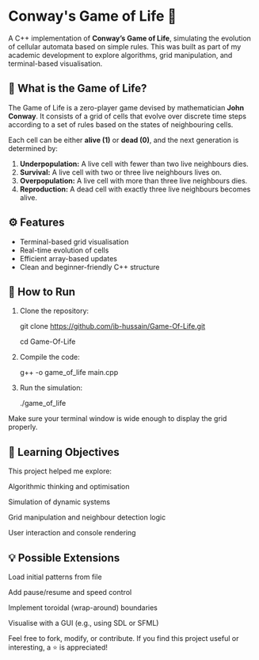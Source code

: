 # Conway's Game of Life 🧬

A C++ implementation of **Conway’s Game of Life**, simulating the evolution of cellular automata based on simple rules. This was built as part of my academic development to explore algorithms, grid manipulation, and terminal-based visualisation.

## 📌 What is the Game of Life?

The Game of Life is a zero-player game devised by mathematician **John Conway**. It consists of a grid of cells that evolve over discrete time steps according to a set of rules based on the states of neighbouring cells.

Each cell can be either **alive (1)** or **dead (0)**, and the next generation is determined by:

1. **Underpopulation:** A live cell with fewer than two live neighbours dies.  
2. **Survival:** A live cell with two or three live neighbours lives on.  
3. **Overpopulation:** A live cell with more than three live neighbours dies.  
4. **Reproduction:** A dead cell with exactly three live neighbours becomes alive.

## ⚙️ Features

- Terminal-based grid visualisation  
- Real-time evolution of cells  
- Efficient array-based updates  
- Clean and beginner-friendly C++ structure

## 🔧 How to Run

1. Clone the repository:
   
   git clone https://github.com/ib-hussain/Game-Of-Life.git
   
   cd Game-Of-Life
   
3. Compile the code:
   
   g++ -o game_of_life main.cpp
   
4. Run the simulation:
   
   ./game_of_life
   
Make sure your terminal window is wide enough to display the grid properly.

## 🧠 Learning Objectives
This project helped me explore:

Algorithmic thinking and optimisation

Simulation of dynamic systems

Grid manipulation and neighbour detection logic

User interaction and console rendering

## 💡 Possible Extensions
Load initial patterns from file

Add pause/resume and speed control

Implement toroidal (wrap-around) boundaries

Visualise with a GUI (e.g., using SDL or SFML)

Feel free to fork, modify, or contribute. If you find this project useful or interesting, a ⭐ is appreciated!
